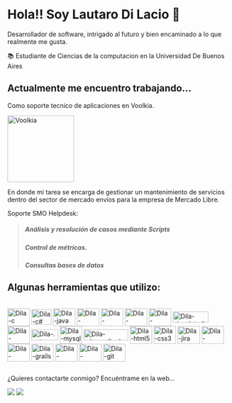 # Hola!! Soy Lautaro Di Lacio 👋

Desarrollador de software, intrigado al futuro y bien encaminado a lo que realmente me gusta.

📚 Estudiante de Ciencias de la computacion en la Universidad De Buenos Aires


## Actualmente me encuentro trabajando...
Como soporte tecnico de aplicaciones en Voolkia. 

<img align="center" alt="Voolkia" height="150" width="150" src="https://media-exp1.licdn.com/dms/image/C4E0BAQF0dBAkykwrCg/company-logo_200_200/0/1519902917174?e=2147483647&v=beta&t=_X52dN62M8kEoERWZkh1kPsjf-bV3p7N0NPbpO9IhJM">

En donde mi tarea se encarga de gestionar un mantenimiento de servicios dentro del sector de mercado envíos para la empresa de Mercado Libre.

Soporte SMO Helpdesk:
> ##### Análisis y resolución de casos mediante Scripts
> ##### Control de métricas.
> ##### Consultas bases de datos

## Algunas herramientas que utilizo:

<div style="display: incline_block"> <br>
  <img align="center" alt="Dila-c" height="40" width="50" src="https://cdn.jsdelivr.net/gh/devicons/devicon/icons/c/c-original.svg">
  <img align="center" alt="Dila-c#" height="35" width="45" src="https://img.shields.io/badge/C%23-239120?style=for-the-badge&logo=c-sharp&logoColor=white">
  <img align="center" alt="Dila-java" height="40" width="50" src="https://cdn.jsdelivr.net/gh/devicons/devicon/icons/java/java-original.svg">
  <img align="center" alt="Dila-javascript" height="40" width="50" src="https://cdn.jsdelivr.net/gh/devicons/devicon/icons/javascript/javascript-original.svg">
  <img align="center" alt="Dila-typescript" height="40" width="50" src="https://cdn.jsdelivr.net/gh/devicons/devicon/icons/typescript/typescript-original.svg">
  <img align="center" alt="Dila-angularjs" height="40" width="50" src="https://cdn.jsdelivr.net/gh/devicons/devicon/icons/angularjs/angularjs-original.svg">
  <img align="center" alt="Dila-bootstrap" height="40" width="50" src="https://cdn.jsdelivr.net/gh/devicons/devicon/icons/bootstrap/bootstrap-original.svg">
  <img align="center" alt="Dila-visualstudio" height="25" width="80" src="https://img.shields.io/badge/Visual_Studio-5C2D91?style=for-thebadge&logo=visual%20studio&logoColor=white">
  <img align="center" alt="Dila-vscode" height="40" width="50" src="https://cdn.jsdelivr.net/gh/devicons/devicon/icons/vscode/vscode-original.svg">
  <img align="center" alt="Dila-.net" height="25" width="60" src="https://img.shields.io/badge/.NET-5C2D91?style=for-the-badge&logo=.net&logoColor=white">
  <img align="center" alt="Dila-mysql" height="40" width="50" src="https://cdn.jsdelivr.net/gh/devicons/devicon/icons/mysql/mysql-original.svg">
  <img align="center" alt="Dila-microsoftsqlserver" height="25" width="100" src="https://img.shields.io/badge/Microsoft_SQL_Server-CC2927?style=for-the-badge&logo=microsoft-sql-server&logoColor=white">
  <img align="center" alt="Dila-html5" height="40" width="50" src="https://cdn.jsdelivr.net/gh/devicons/devicon/icons/html5/html5-original.svg">
  <img align="center" alt="Dila-css3" height="40" width="50" src="https://cdn.jsdelivr.net/gh/devicons/devicon/icons/css3/css3-original.svg">
  <img align="center" alt="Dila-jira" height="40" width="50" src="https://cdn.jsdelivr.net/gh/devicons/devicon/icons/jira/jira-original.svg">
  <img align="center" alt="Dila-selenium" height="40" width="50" src="https://cdn.jsdelivr.net/gh/devicons/devicon/icons/selenium/selenium-original.svg">
  <img align="center" alt="Dila-confluence" height="40" width="50" src="https://cdn.jsdelivr.net/gh/devicons/devicon/icons/confluence/confluence-original.svg">
  <img align="center" alt="Dila-grails" height="40" width="50" src="https://cdn.jsdelivr.net/gh/devicons/devicon/icons/grails/grails-original.svg">
  <img align="center" alt="Dila-groovy" height="40" width="50" src="https://cdn.jsdelivr.net/gh/devicons/devicon/icons/groovy/groovy-original.svg">
  <img align="center" alt="Dila-arduino" height="40" width="50" src="https://cdn.jsdelivr.net/gh/devicons/devicon/icons/arduino/arduino-original.svg">
  <img align="center" alt="Dila-git" height="40" width="50" src="https://cdn.jsdelivr.net/gh/devicons/devicon/icons/git/git-original.svg">
  </div>
 
##
¿Quieres contactarte conmigo? Encuéntrame en la web...
<div>
  
  <a href="mailto:lautarodilacio2002@gmail.com"><img src="https://img.shields.io/badge/Gmail-D14836?style=for-the-badge&logo=gmail&logoColor=white" target="_blank"></a>
  <a href="https://www.linkedin.com/in/lautaro-di-lacio-a76181202/" target="_blank"><img src="https://img.shields.io/badge/-LinkedIn-%23007785?style=for-the-badge&logo=linkedin&logoColor=white" target="_blank"></a>
  </div>

